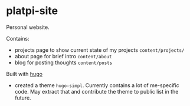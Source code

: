 # platpi-site
Personal website.

Contains:
- projects page to show current state of my projects `content/projects/`
- about page for brief intro `content/about`
- blog for posting thoughts `content/posts`

Built with [hugo](http://gohugo.io/)
- created a theme `hugo-simpl`. Currently contains a lot of me-specific code. May extract that and contribute the theme to public list in the future.
